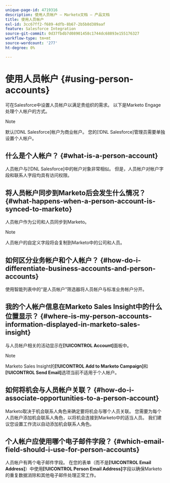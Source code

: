 ```yaml
---
unique-page-id: 4719316
description: 使用人员帐户 — Marketo文档 — 产品文档
title: 使用人员帐户
exl-id: 3cc67ff2-f689-4dfb-8b67-2b5b8d389aaf
feature: Salesforce Integration
source-git-commit: 0d37fbdb7d08901458c1744dc68893e155176327
workflow-type: tm+mt
source-wordcount: '277'
ht-degree: 0%

---
```


# 使用人员帐户 {#using-person-accounts}

可在Salesforce中设置人员帐户以满足贵组织的需求。 以下是Marketo Engage处理个人帐户的方式。

>[!NOTE]
>
>默认[!DNL Salesforce]帐户为商业帐户。 您的[!DNL Salesforce]管理员需要单独设置个人帐户。

## 什么是个人帐户？ {#what-is-a-person-account}

人员帐户与[!DNL Salesforce]中的帐户对象非常相似。 但是，人员帐户对帐户字段和联系人字段均具有访问权限。

## 将人员帐户同步到Marketo后会发生什么情况？ {#what-happens-when-a-person-account-is-synced-to-marketo}

人员帐户作为公司和人员同步到Marketo。

>[!NOTE]
>
>人员帐户的自定义字段将会复制到Marketo中的公司和人员。

## 如何区分业务帐户和个人帐户？ {#how-do-i-differentiate-business-accounts-and-person-accounts}

使用智能列表中的“是人员帐户”筛选器将人员帐户与标准业务帐户分开。

## 我的个人帐户信息在Marketo Sales Insight中的什么位置显示？ {#where-is-my-person-accounts-information-displayed-in-marketo-sales-insight}

与人员帐户相关的活动显示在&#x200B;**[!UICONTROL Account]**&#x200B;面板中。

>[!NOTE]
>
>Marketo Sales Insight的&#x200B;**[!UICONTROL Add to Marketo Campaign]**&#x200B;和&#x200B;**[!UICONTROL Send Email]**&#x200B;选项当前不适用于个人帐户。

## 如何将机会与人员帐户关联？ {#how-do-i-associate-opportunities-to-a-person-account}

Marketo取决于机会联系人角色来确定要将机会与哪个人员关联。 您需要为每个人员帐户添加机会联系人角色，以将机会连接到Marketo中的适当人员。 我们建议您设置工作流以自动添加机会联系人角色。

## 个人帐户应使用哪个电子邮件字段？ {#which-email-field-should-i-use-for-person-accounts}

人员帐户有两个电子邮件字段。 在您的表单（而不是&#x200B;**[!UICONTROL Email Address]**）中使用&#x200B;**[!UICONTROL Person Email Address]**&#x200B;字段以确保Marketo的重复数据消除和其他电子邮件处理正常工作。
